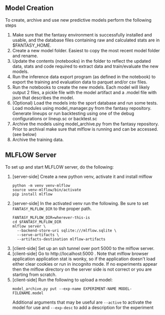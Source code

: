 ## Model Creation
To create, archive and use new predictive models perform the following steps

1. Make sure that the fantasy environment is successfully installed and usable, and the 
database files containing raw and calculated stats are in $FANTASY_HOME.
1. Create a new model folder. Easiest to copy the most recent model folder and rename.
1. Update the contents (notebooks) in the folder to reflect the updated data, stats and
code required to extract data and train/evaluate the new models.
1. Run the inference data export program (as defined in the notebook) to export the training
and evaluation data to parquet and/or csv files.
1. Run the notebooks to create the new models. Each model will likely output 2 files,
a pickle file with the model artifact and a .model file with json that describes the model.
1. (Optional) Load the models into the sport database and run some tests. Load modules using 
model_manager.py from the fantasy repository. Generate lineups or run backtesting using one
of the debug configurations or lineup.sc or backtest.sc
1. Archive the models using model_archive.py from the fantasy repository. Prior to archival make sure that mlflow is running and can be accessed. (see below)
1. Archive the training data.

## MLFLOW Server
To set up and start MLFLOW server, do the following:
1. [server-side] Create a new python venv, activate it and install mlflow
    ```
    python -m venv venv-mlflow
    source venv-mlflow/bin/activate
    pip install mlflow
    ```
1. [server-side] In the activated venv run the following. Be sure to set `FANTASY_MLFLOW_DIR` to the proper path.
    ```
    FANTASY_MLFLOW_DIR=wherever-this-is
    cd $FANTASY_MLFLOW_DIR
    mlflow server \
      --backend-store-uri sqlite:///mlflow.sqlite \
      --serve-artifacts \
      --artifacts-destination mlflow-artifacts
    ```
1. [client-side] Set up an ssh tunnel over port 5000 to the mlflow server.
1. [client-side] Go to http://localhost:5000 . Note that mlflow browser application
application stat is wonky, so if the application doesn't load either clear cookies
or run in incognito mode. If no experiments appear then the mlflow directory on the
server side is not correct or you are starting from scratch.
1. [client-side] Run the following to upload a model:
    ```
    model_archive.py put --exp-name EXPERIMENT-NAME MODEL-FILENAME.model
    ```
    Additional arguments that may be useful are `--active` to activate the model for use
and `--exp-desc` to add a description for the experiment